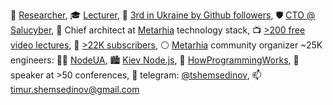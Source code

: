 🔭 [Researcher](https://linkedin.com/in/shemsedinov),
🎓 [Lecturer](https://github.com/HowProgrammingWorks/Index),
👷 [3rd in Ukraine by Github followers](https://github.com/search?q=location%3Aukraine),
🛡️ [CTO @ Salucyber](http://metarhia.com/),
📐 Chief architect at [Metarhia](https://github.com/metarhia) technology stack,
📺 [>200 free video lectures](https://www.youtube.com/TimurShemsedinov),
🔔 [>22K subscribers](https://www.youtube.com/TimurShemsedinov),
⚪ [Metarhia](https://github.com/metarhia) community organizer ~25K engineers:
👨‍💻 [NodeUA](https://www.meetup.com/NodeUA/),
🏙️ [Kiev Node.js](http://www.meetup.com/KievNodeJS/),
🌱 [HowProgrammingWorks](https://www.meetup.com/HowProgrammingWorks/),
📢 speaker at >50 conferences,
💬 telegram: [@tshemsedinov](https://telegram.me/tshemsedinov),
📫 [timur.shemsedinov@gmail.com](mailto:timur.shemsedinov@gmail.com)
